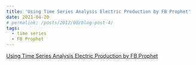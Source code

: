 ```yaml
---
title: 'Using Time Series Analysis Electric Production by FB Prophet'
date: 2021-04-20
# permalink: /posts/2012/08/blog-post-4/
tags:
  - time series
  - FB Prophet
---
```


[Using Time Series Analysis Electric Production by FB Prophet](https://suziepyspark.blogspot.com/2021/04/using-time-series-analysis-electric_27.html)